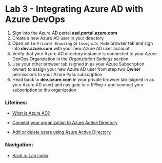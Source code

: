 # Lab 3 - Integrating Azure AD with Azure DevOps

1. Sign into the Azure AD portal **aad.portal.azure.com**
2. Create a new Azure AD user in your directory
3. Open an `In-Private Browsing` or `Incognito Mode` browser tab and sign into **dev.azure.com** with your new Azure AD user account
4. Verify that your Azure AD directory instance is connected to your Azure DevOps Organziation in the *Organziation Settings* section
5. Use your other browser tab (signed in as your Azure Subscription owner) to assign your new Azure AD user from step two **Owner** permissions to your Azure Pass subscription
4. Head back to **dev.azure.com** in your private browser tab (signed in as your Azure AD user) and navigate to > *Billing* > and connect your subscription to the organization

### Lifelines:

* [What is Azure AD?](https://docs.microsoft.com/en-us/azure/active-directory/active-directory-whatis)

* [Connect your organization to Azure Active Directory](https://docs.microsoft.com/en-us/azure/devops/organizations/accounts/connect-organization-to-azure-ad)

* [Add or delete users using Azure Active Directory](https://docs.microsoft.com/en-us/azure/active-directory/fundamentals/add-users-azure-active-directory)

### Navigation:

* [Back to Lab Index](https://github.com/mikepfeiffer/azure-devops-labs)